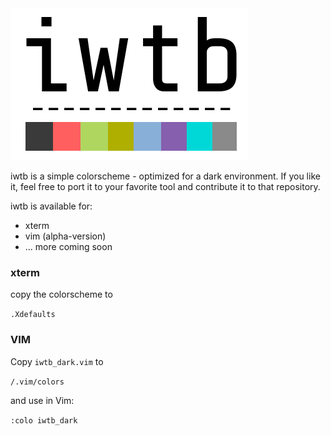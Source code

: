 <img src="https://github.com/nerdbude/iwtb/blob/master/iwtb_scheme.jpg">

iwtb is a simple colorscheme - optimized for a dark environment. If you like it, feel free to port it to your favorite tool and contribute it to that repository.

iwtb is available for:

- xterm
- vim (alpha-version)
- ... more coming soon

### xterm

copy the colorscheme to

`.Xdefaults`


### VIM

Copy `iwtb_dark.vim` to 

`/.vim/colors`

and use in Vim:

`:colo iwtb_dark`



